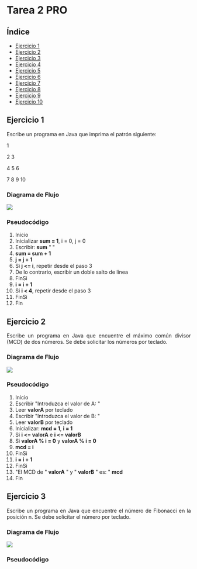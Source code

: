 <div align="justify">

# Tarea 2 PRO

## Índice

- [Ejercicio 1](#ejercicio01)
- [Ejercicio 2](#ejercicio02)
- [Ejercicio 3](#ejercicio03)
- [Ejercicio 4](#ejercicio04)
- [Ejercicio 5](#ejercicio05)
- [Ejercicio 6](#ejercicio06)
- [Ejercicio 7](#ejercicio07)
- [Ejercicio 8](#ejercicio08)
- [Ejercicio 9](#ejercicio09)
- [Ejercicio 10](#ejercicio10)

## Ejercicio 1 <a name="ejercicio01"></a>

Escribe un programa en Java que imprima el patrón siguiente:

1

2 3

4 5 6

7 8 9 10

### Diagrama de Flujo

<img src="images/diagrama-tarea3-01.png"/>

### Pseudocódigo

1. Inicio
2. Inicializar __sum = 1__, i = 0, j = 0
3. Escribir: __sum__ " "
4. __sum = sum + 1__
5. __j = j + 1__
6. Si __j <= i__, repetir desde el paso 3
7. De lo contrario, escribir un doble salto de línea
8. FinSi
9. __i = i + 1__
10. Si __i < 4__, repetir desde el paso 3
11. FinSi
12. Fin

## Ejercicio 2 <a name="ejercicio02"></a>

Escribe un programa en Java que encuentre el máximo común divisor (MCD) de dos números. Se debe solicitar los números por teclado.

### Diagrama de Flujo

<img src="images/diagrama-tarea3-02.png"/>

### Pseudocódigo

1. Inicio
2. Escribir "Introduzca el valor de A: "
3. Leer __valorA__ por teclado
4. Escribir "Introduzca el valor de B: "
5. Leer __valorB__ por teclado
6. Inicializar: __mcd = 1__, __i = 1__
7. Si __i <= valorA__ e __i <= valorB__
8. Si __valorA % i = 0__ y __valorA % i = 0__
9. __mcd = i__
11. FinSi
12. __i = i + 1__
13. FinSi
14. "El MCD de " __valorA__ " y " __valorB__ " es: " __mcd__
15. Fin

## Ejercicio 3 <a name="ejercicio03"></a>

Escribe un programa en Java que encuentre el número de Fibonacci en la posición n.  Se debe solicitar el número por teclado.

### Diagrama de Flujo

<img src="images/diagrama-tarea3-03.png"/>

### Pseudocódigo



</div>
